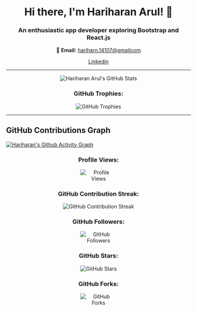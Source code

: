 <div align="center">
  <h1>Hi there, I'm Hariharan Arul! 👋</h1>
  <h3>An enthusiastic app developer exploring Bootstrap and React.js</h3>
</div>

<div align="center">
  <p>📧 <b>Email:</b> <a href="mailto:hariharn.14107@gmailcom">hariharn.14107@gmailcom</a></p>
  <p><a href="www.linkedin.com/in/hariharan-arul">Linkedin</a></p>
</div>

---

<div align="center">
  <img src="https://github-readme-stats.vercel.app/api?username=Hariharan-Arul&show_icons=true&theme=radical" alt="Hariharan Arul's GitHub Stats" style="max-width: 400px;">
</div>

<div align="center">
  <h3>GitHub Trophies:</h3>
  <img src="https://github-profile-trophy.vercel.app/?username=Hariharan-Arul&theme=radical&column=7&margin-w=10" alt="GitHub Trophies" style="max-width: 400px;">
</div>

---

## GitHub Contributions Graph
[![Hariharan's Github Activity Graph](https://github-readme-activity-graph.vercel.app/graph?username=Hariharan-Arul&theme=github-dark)](https://github.com/Hariharan-Arul)


<div align="center">
  <h3>Profile Views:</h3>
  <img src="https://komarev.com/ghpvc/?username=Hariharan-Arul" alt="Profile Views" style="max-width: 100px;">
</div>

<div align="center">
  <h3>GitHub Contribution Streak:</h3>
  <img src="https://github-readme-streak-stats.herokuapp.com/?user=Hariharan-Arul" alt="GitHub Contribution Streak" style="max-width: 400px;">
</div>

<div align="center">
  <h3>GitHub Followers:</h3>
  <img src="https://img.shields.io/github/followers/Hariharan-Arul?style=social" alt="GitHub Followers" style="max-width: 100px;">
</div>

<div align="center">
  <h3>GitHub Stars:</h3>
  <img src="https://img.shields.io/github/stars/Hariharan-Arul?style=social" alt="GitHub Stars" style="max-width: 100px;">
</div>

<div align="center">
  <h3>GitHub Forks:</h3>
  <img src="https://img.shields.io/github/forks/Hariharan-Arul/Hariharan-Arul?style=social" alt="GitHub Forks" style="max-width: 100px;">
</div>
